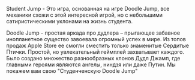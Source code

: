 Student Jump - Это игра, основанная на игре Doodle Jump, все механики схожи с этой интересной игрой, 
но с небольшими сатиристическими уклонами на жизнь студента.

Doodle Jump - простая аркада про дудлера – прыгающее забавное инопланетное существо завоевала огромный успех 
в мире. Из топов продаж Apple Store ее смогли сместить только знаменитые Сердитые Птички. Простой, 
но увлекательный геймплей захватывает каждого. Было создано множество разнообразных клонов Дудл Джамп, 
где главными героями являются ангелы, ниндзя или даже Путин. Мы покажем вам свою "Студенченскую Doodle Jump"
